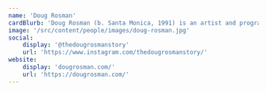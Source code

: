 ```yaml
---
name: 'Doug Rosman'
cardBlurb: 'Doug Rosman (b. Santa Monica, 1991) is an artist and programmer working at the intersection of art and technology. He received his Bachelor of Arts in the Interdisciplinary Computing in the Arts Major at the University of California, San Diego in 2014, and his Master of Fine Arts in Art and Technology Studies from the School of the Art Institute of Chicago in 2019.'
image: '/src/content/people/images/doug-rosman.jpg'
social:
    display: '@thedougrosmanstory'
    url: 'https://www.instagram.com/thedougrosmanstory/'
website:
    display: 'dougrosman.com/'
    url: 'https://dougrosman.com/'
---
```

